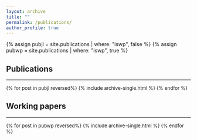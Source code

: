 ```yaml
---
layout: archive
title: ""
permalink: /publications/
author_profile: true
---
```

{% assign pubjl = site.publications | where: "iswp", false %} {% assign pubwp = site.publications | where: "iswp", true %}

<!---  
{% if author.googlescholar %}
% You can also find my articles on <u><a href="{{author.googlescholar}}">my Google Scholar profile</a>.</u>
{% endif %}
{% include base_path %}
--->
<!--- 
### Publications
{% for post in site.publications reversed %}
  {% include archive-single.html %}
{% endfor %}
{% for post in site.wp reversed %}
  {% include archive-single.html %}
{% endfor %}
--->

## Publications
***
<font size="-1">
{% for post in pubjl reversed%} {% include archive-single.html %} {% endfor %}
</font>

## Working papers
***
<font size="-1">
{% for post in pubwp reversed%} {% include archive-single.html %} {% endfor %}
</font>
